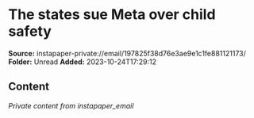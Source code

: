 # The states sue Meta over child safety

**Source:** instapaper-private://email/197825f38d76e3ae9e1c1fe881121173/
**Folder:** Unread
**Added:** 2023-10-24T17:29:12




## Content
*Private content from instapaper_email*
